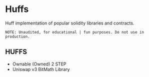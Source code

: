 # **Huffs**

Huff implementation of popular solidity libraries and contracts.

    NOTE: Unaudited, for educational | fun purposes. Do not use in production.

## **HUFFS**

- Ownable (Owned) 2 STEP
- Uniswap v3 BitMath Library
